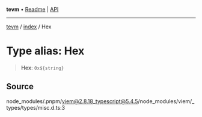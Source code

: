 **tevm** • [Readme](../../README.md) \| [API](../../modules.md)

***

[tevm](../../README.md) / [index](../README.md) / Hex

# Type alias: Hex

> **Hex**: ```0x${string}```

## Source

node\_modules/.pnpm/viem@2.8.18\_typescript@5.4.5/node\_modules/viem/\_types/types/misc.d.ts:3
